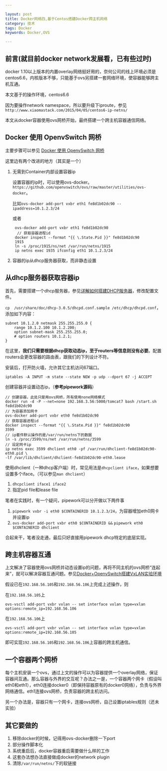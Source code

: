 ```yaml
---

layout: post
title: Docker网络四,基于Centos搭建Docker跨主机网络
category: 技术
tags: Docker
keywords: Docker,OVS

---
```


## 前言(就目前docker network发展看，已有些过时)

docker 1.10以上版本的内置overlay网络挺好用的，奈何公司的线上环境必须是centos6.6，内核版本不够，只能基于ovs另搭建一套网络环境，使容器能够跨主机互通。

本文基于的操作环境，centos6.6

因为要操作network namespace，所以要升级下iproute，参见`http://www.xiaomastack.com/2015/04/05/centos6-ip-netns/`

本文从docker容器使用ovs网桥开始，最终搭建一个跨主机容器通信网络。

## Docker 使用 OpenvSwitch 网桥

主要步骤可以参见 [Docker 使用 OpenvSwitch 网桥][]

这里边有两个改进的地方（其实是一个）

1. 无需到Container内部设置容器ip

    设置容器的ip时，可以使用ovs-docker。`https://github.com/openvswitch/ovs/raw/master/utilities/ovs-docker`。

    比如`ovs-docker add-port vxbr eth1 fe8d1b02dc90 --ipaddress=10.1.2.3/24`
    
    或者
    
        ovs-docker add-port vxbr eth1 fe8d1b02dc90
         // 获取容器进程id
        docker inspect --format "{{ \.State.Pid }}" fe8d1b02dc90
        1915
        ln -s /proc/1915/ns/net /var/run/netns/1915
        ip netns exec 1935 ifconfig eth1 10.1.2.3/24
    
    
2. 容器的ip从dhcp服务器获取，而非静态设置

## 从dhcp服务器获取容器ip

首先，需要搭建一个dhcp服务器，参见[详解如何搭建DHCP服务器][]，修改配置文件。

`cp  /usr/share/doc/dhcp-3.0.5/dhcpd.conf.sample /etc/dhcp/dhcpd.conf`，添加如下内容：

    subnet 10.1.2.0 netmask 255.255.255.0 {
        range 10.1.2.100 10.1.2.200;
        option subnet-mask 255.255.255.0;
        # option routers 10.1.2.1;
    }

在这里，**我们只需要根据dhcp获取动态ip，至于routers等信息则没有必要**。配置routers会更改容器的路由表，跟我们的下列设计不符。

安装后，打开防火墙，允许其它主机访问67端口。

    iptables -A INPUT -m state --state NEW -p udp --dport 67 -j ACCEPT


创建容器并设置动态ip，（**参考pipework源码**）

    // 创建容器，此处只是用ovs网桥，所有使用none网络模式
    docker run -d -P --net=none 192.168.3.56:5000/tomcat7 bash /start.sh
    fe8d1b02dc90
    // 为容器添加网卡
    ovs-docker add-port vxbr eth0 fe8d1b02dc90
    // 获取容器进程id
    docker inspect --format "{{ \.State.Pid }}" fe8d1b02dc90
    3599
    // ip套件默认操作的是/var/run/netns下的数据
    ln -s /proc/3599/ns/net /var/run/netns/3599
    // 设定网卡ip
    ip netns exec 3599 dhclient eth0 -pf /var/run/dhclient-fe8d1b02dc90-eth0.pid \
    -lf /var/lib/dhclient/dhclient-fe8d1b02dc90-eth0.lease
    

使用dhclient（一种dhcp客户端）时，常见用法是`dhcpclient iface`，如果想要设置多个iface。（可以参见`man dhclient`）

1. `dhcpclient iface1 iface2`
2. 指定pid file和lease file

笔者在实践时，有一个疑问，pipework可以分开做以下两件事

1.  `pipework vxbr -i eth0 $CONTAINERID 10.1.2.3/24`，为容器增加eth0网卡并设置ip
2.  `ovs-docker add-port vxbr eth0 $CONTAINERID &&`
    `pipework eth0 $CONTAINERID dhclient`

合起来干，笔者没走通，最后只好直接用pipework dhcp特定的底层实现。

## 跨主机容器互通

上文解决了容器使用ovs网桥并动态设置ip的问题，再将不同主机的ovs网桥“连起来”，就可以解决容器互通问题。参见[Docker+OpenvSwitch搭建VxLAN实验环境][]

假设已在`192.168.56.105`和`192.168.56.106`上完成上述操作，则

在`192.168.56.105`上

    ovs-vsctl add-port vxbr vxlan -- set interface vxlan type=vxlan options:remote_ip=192.168.56.106
    
在`192.168.56.106`上

    ovs-vsctl add-port vxbr vxlan -- set interface vxlan type=vxlan options:remote_ip=192.168.56.105
    
即可实现`192.168.56.105`和`192.168.56.106`上容器的跨主机通信。


## 一个容器两个网桥

每个主机安装一个ovs，通过上文的操作可以为容器提供一个overlay网络，保证容器间互通。那么容器与外界的交互呢？办法之一是，一个容器两个网卡（假设叫eth0和eth1），eth0连接docker0（即保持容器原有的docker0网络），负责与外界网络通信。eth1连接ovs网桥，负责容器的跨主机访问。

另一个办法是，容器只有一个网卡，连接ovs网桥，自己设置iptables规则（还未实验）

## 其它要做的

1. 移除docker的时候，记得用ovs-docker删除一下port
2. 部分操作脚本化
3. 系统重启后，docker容器重启需要做什么样的工作
4. 这套办法想办法直接做成docker的network plugin
5. 清除`/var/run/netns/`下的软链接


[Docker 使用 OpenvSwitch 网桥]: http://blog.csdn.net/yeasy/article/details/42555431
[详解如何搭建DHCP服务器]: http://www.ahlinux.com/server/dhcp/17429.html
[Docker+OpenvSwitch搭建VxLAN实验环境]: http://www.cnblogs.com/yuuyuu/p/5180827.html#commentform